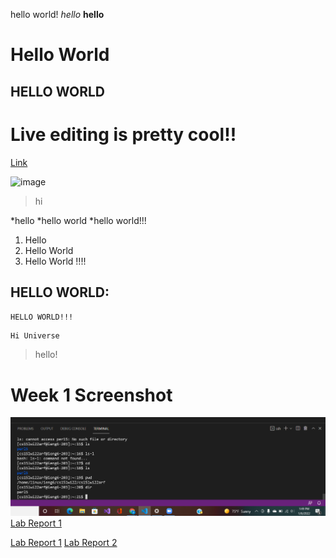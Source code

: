 hello world!
*hello*
**hello**
# Hello World
## HELLO WORLD

# Live editing is pretty cool!!

[Link](https://vickyc0221.github.io/cse15l-lab-reports/)

![image](https://user-images.githubusercontent.com/97704459/149413119-d4b08222-19a8-4c1b-9985-d65e0ced8451.png)


> hi

*hello
*hello world
*hello world!!!

1. Hello
2. Hello World
3. Hello World !!!!

HELLO WORLD:
---
`HELLO WORLD!!!` 


```
Hi Universe

```
> hello!

# Week 1 Screenshot
![Image](img2.png)
[Lab Report 1](lab-report-1-week-2.html)

[Lab Report 1](https://vickyc0221.github.io/cse15l-lab-reports/lab-report-1-week-2.html)
[Lab Report 2](https://vickyc0221.github.io/cse15l-lab-reports/lab-report-2-week-4.html)
